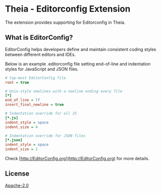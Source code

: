 # Theia - Editorconfig Extension

The extension provides supporting for Editorconfig in Theia.

## What is EditorConfig?

EditorConfig helps developers define and maintain consistent coding styles between different editors and IDEs.

Below is an example .editorconfig file setting end-of-line and indentation styles for JavaScript and JSON files.

```ini
# top-most EditorConfig file
root = true

# Unix-style newlines with a newline ending every file
[*]
end_of_line = lf
insert_final_newline = true

# Indentation override for all JS
[*.js]
indent_style = space
indent_size = 4

# Indentation override for JSON files
[*.json]
indent_style = space
indent_size = 2
```

Check [http://EditorConfig.org](http://EditorConfig.org) for more details.

## License
[Apache-2.0](https://github.com/theia-ide/theia/blob/master/LICENSE)

